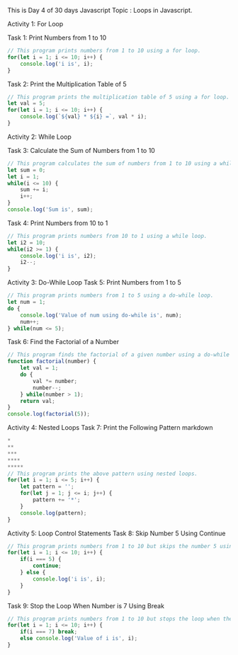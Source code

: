 This is Day 4 of 30 days Javascript 
Topic : Loops in Javascript. 

Activity 1: For Loop

Task 1: Print Numbers from 1 to 10
```javascript
// This program prints numbers from 1 to 10 using a for loop.
for(let i = 1; i <= 10; i++) {
    console.log('i is', i);
}
```
Task 2: Print the Multiplication Table of 5
```javascript
// This program prints the multiplication table of 5 using a for loop.
let val = 5;
for(let i = 1; i <= 10; i++) {
    console.log(`${val} * ${i} =`, val * i);
}
```
Activity 2: While Loop

Task 3: Calculate the Sum of Numbers from 1 to 10
```javascript
// This program calculates the sum of numbers from 1 to 10 using a while loop.
let sum = 0;
let i = 1;
while(i <= 10) {
    sum += i;
    i++;
}
console.log('Sum is', sum);
```
Task 4: Print Numbers from 10 to 1
```javascript
// This program prints numbers from 10 to 1 using a while loop.
let i2 = 10;
while(i2 >= 1) {
    console.log('i is', i2);
    i2--;
}
```
Activity 3: Do-While Loop
Task 5: Print Numbers from 1 to 5
```javascript
// This program prints numbers from 1 to 5 using a do-while loop.
let num = 1;
do {
    console.log('Value of num using do-while is', num);
    num++;
} while(num <= 5);
```
Task 6: Find the Factorial of a Number
```javascript
// This program finds the factorial of a given number using a do-while loop.
function factorial(number) {
    let val = 1;
    do {
        val *= number;
        number--;
    } while(number > 1);
    return val;
}
console.log(factorial(5));
```
Activity 4: Nested Loops
Task 7: Print the Following Pattern
markdown

```javascript
*
**
***
****
*****
// This program prints the above pattern using nested loops.
for(let i = 1; i <= 5; i++) {
    let pattern = '';
    for(let j = 1; j <= i; j++) {
        pattern += '*';
    }
    console.log(pattern);
}
```
Activity 5: Loop Control Statements
Task 8: Skip Number 5 Using Continue
```javascript
// This program prints numbers from 1 to 10 but skips the number 5 using the continue statement.
for(let i = 1; i <= 10; i++) {
    if(i === 5) {
        continue;
    } else {
        console.log('i is', i);
    }
}
```
Task 9: Stop the Loop When Number is 7 Using Break
```javascript
// This program prints numbers from 1 to 10 but stops the loop when the number is 7 using the break statement.
for(let i = 1; i <= 10; i++) {
    if(i === 7) break;
    else console.log('Value of i is', i);
}
```
